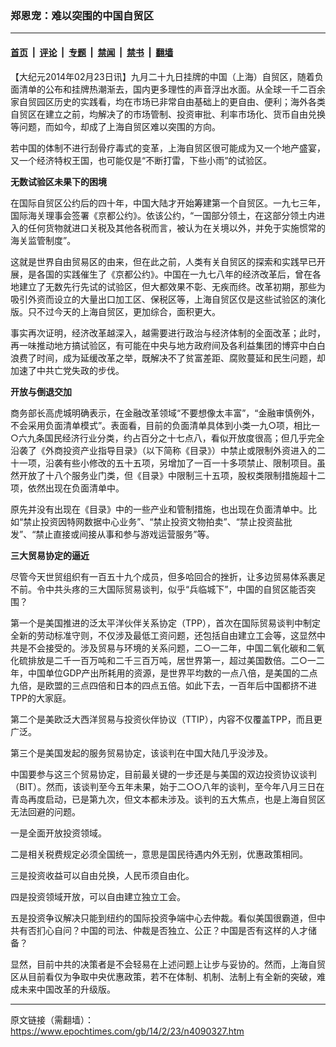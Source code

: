### 郑恩宠：难以突围的中国自贸区

---

#### [首页](../../../..?n4090327) &nbsp;|&nbsp; [评论](../../../../../epoch-comment?n4090327) &nbsp;|&nbsp; [专题](../../../../../epoch-special?n4090327) &nbsp;|&nbsp; [禁闻](../../../../../epoch-news?n4090327) &nbsp;|&nbsp; [禁书](../../../../../books?n4090327) &nbsp;|&nbsp; [翻墙](https://github.com/gfw-breaker/nogfw/blob/master/README.md?n4090327)


<div class="post_content" id="artbody" itemprop="articleBody">
 <!-- article content begin -->
 <p>
  【大纪元2014年02月23日讯】九月二十九日挂牌的中国（上海）自贸区，随着负面清单的公布和挂牌热潮渐去，国内更多理性的声音浮出水面。从全球一千二百余家自贸园区历史的实践看，均在市场已非常自由基础上的更自由、便利；海外各类自贸区在建立之前，均解决了的市场管制、投资审批、利率市场化、货币自由兑换等问题，而如今，却成了上海自贸区难以突围的方向。
 </p>
 <p>
  若中国的体制不进行刮骨疗毒式的变革，上海自贸区很可能成为又一个地产盛宴，又一个经济特权王国，也可能仅是“不断打雷，下些小雨”的试验区。
 </p>
 <p>
  <b>
   无数试验区未果下的困境
  </b>
 </p>
 <p>
  在国际自贸区公约后的四十年，中国大陆才开始筹建第一个自贸区。一九七三年，国际海关理事会签署《京都公约》。依该公约，“一国部分领土，在这部分领土内进入的任何货物就进口关税及其他各税而言，被认为在关境以外，并免于实施惯常的海关监管制度”。
 </p>
 <p>
  这就是世界自由贸易区的由来，但在此之前，人类有关自贸区的探索和实践早已开展，是各国的实践催生了《京都公约》。中国在一九七八年的经济改革后，曾在各地建立了无数先行先试的试验区，但大都效果不彰、无疾而终。改革初期，那些为吸引外资而设立的大量出口加工区、保税区等，上海自贸区仅是这些试验区的演化版。只不过今天的上海自贸区，更加综合，面积更大。
 </p>
 <p>
  事实再次证明，经济改革越深入，越需要进行政治与经济体制的全面改革；此时，再一味推动地方搞试验区，有可能在中央与地方政府间及各利益集团的博弈中白白浪费了时间，成为延缓改革之举，既解决不了贫富差距、腐败蔓延和民生问题，却加速了中共亡党失政的步伐。
 </p>
 <p>
  <b>
   开放与倒退交加
  </b>
 </p>
 <p>
  商务部长高虎城明确表示，在金融改革领域“不要想像太丰富”，“金融审慎例外，不会采用负面清单模式”。表面看，目前的负面清单具体到小类一九○项，相比一○六九条国民经济行业分类，约占百分之十七点八，看似开放度很高；但几乎完全沿袭了《外商投资产业指导目录》（以下简称《目录》）中禁止或限制外资进入的二十一项，沿袭有些小修改的五十五项，另增加了一百一十多项禁止、限制项目。虽然开放了十八个服务业门类，但《目录》中限制三十五项，股权类限制措施超十二项，依然出现在负面清单中。
 </p>
 <p>
  原先并没有出现在《目录》中的一些产业和管制措施，也出现在负面清单中。比如“禁止投资因特网数据中心业务”、“禁止投资文物拍卖”、“禁止投资盐批发”、“禁止直接或间接从事和参与游戏运营服务”等。
 </p>
 <p>
  <b>
   三大贸易协定的逼近
  </b>
 </p>
 <p>
  尽管今天世贸组织有一百五十九个成员，但多哈回合的挫折，让多边贸易体系裹足不前。令中共头疼的三大国际贸易谈判，似乎“兵临城下”，中国的自贸区能否突围？
 </p>
 <p>
  第一个是美国推进的泛太平洋伙伴关系协定（TPP），首次在国际贸易谈判中制定全新的劳动标准守则，不仅涉及最低工资问题，还包括自由建立工会等，这显然中共是不会接受的。涉及贸易与环境的关系问题，二○一二年，中国二氧化碳和二氧化硫排放是二千一百万吨和二千三百万吨，居世界第一，超过美国数倍。二○一二年，中国单位GDP产出所耗用的资源，是世界平均数的一点八倍，是美国的二点九倍，是欧盟的三点四倍和日本的四点五倍。如此下去，一百年后中国都挤不进TPP的大家庭。
 </p>
 <p>
  第二个是美欧泛大西洋贸易与投资伙伴协议（TTIP），内容不仅覆盖TPP，而且更广泛。
 </p>
 <p>
  第三个是美国发起的服务贸易协定，该谈判在中国大陆几乎没涉及。
 </p>
 <p>
  中国要参与这三个贸易协定，目前最关键的一步还是与美国的双边投资协议谈判（BIT）。然而，该谈判至今五年未果，始于二○○八年的谈判，至今年八月三日在青岛再度启动，已是第九次，但文本都未涉及。谈判的五大焦点，也是上海自贸区无法回避的问题。
 </p>
 <p>
  一是全面开放投资领域。
 </p>
 <p>
  二是相关税费规定必须全国统一，意思是国民待遇内外无别，优惠政策相同。
 </p>
 <p>
  三是投资收益可以自由兑换，人民币须自由化。
 </p>
 <p>
  四是投资领域开放，可以自由建立独立工会。
 </p>
 <p>
  五是投资争议解决只能到纽约的国际投资争端中心去仲裁。看似美国很霸道，但中共有否扪心自问？中国的司法、仲裁是否独立、公正？中国是否有这样的人才储备？
 </p>
 <p>
  显然，目前中共的决策者是不会轻易在上述问题上让步与妥协的。然而，上海自贸区从目前看仅为争取中央优惠政策，若不在体制、机制、法制上有全新的突破，难成未来中国改革的升级版。
 </p>
 <!-- article content end -->
 <div id="below_article_ad">
 </div>
</div>


---

原文链接（需翻墙）：https://www.epochtimes.com/gb/14/2/23/n4090327.htm